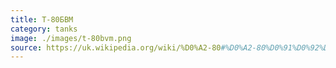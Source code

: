 ```yaml
---
title: Т-80БВМ
category: tanks
image: ./images/t-80bvm.png
source: https://uk.wikipedia.org/wiki/%D0%A2-80#%D0%A2-80%D0%91%D0%92%D0%9C
---
```

